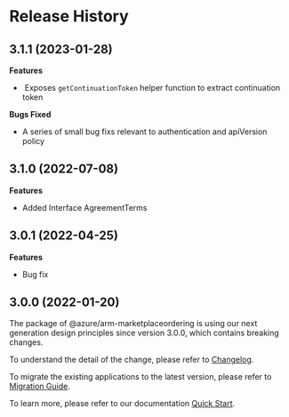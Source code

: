 # Release History

## 3.1.1 (2023-01-28)

**Features**

  -  Exposes `getContinuationToken` helper function to extract continuation token 

**Bugs Fixed**

  - A series of small bug fixs relevant to authentication and apiVersion policy

## 3.1.0 (2022-07-08)
    
**Features**

  - Added Interface AgreementTerms
    
## 3.0.1 (2022-04-25)

**Features**

  - Bug fix
    
## 3.0.0 (2022-01-20)

The package of @azure/arm-marketplaceordering is using our next generation design principles since version 3.0.0, which contains breaking changes.

To understand the detail of the change, please refer to [Changelog](https://aka.ms/js-track2-changelog).

To migrate the existing applications to the latest version, please refer to [Migration Guide](https://aka.ms/js-track2-migration-guide).

To learn more, please refer to our documentation [Quick Start](https://aka.ms/js-track2-quickstart).
